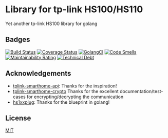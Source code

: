 # Library for tp-link HS100/HS110

Yet another tp-link HS100 library for golang

## Badges

[![Build Status](https://travis-ci.com/jaedle/golang-tplink-hs100.svg?branch=master)](https://travis-ci.com/jaedle/golang-tplink-hs100)
[![Coverage Status](https://coveralls.io/repos/github/jaedle/golang-tplink-hs100/badge.svg?branch=master)](https://coveralls.io/github/jaedle/golang-tplink-hs100?branch=master)
[![GolangCI](https://golangci.com/badges/github.com/jaedle/golang-tplink-hs100.svg)](https://golangci.com)
[![Code Smells](https://sonarcloud.io/api/project_badges/measure?project=golang-tplink-hs100&metric=code_smells)](https://sonarcloud.io/dashboard?id=golang-tplink-hs100)
[![Maintainability Rating](https://sonarcloud.io/api/project_badges/measure?project=golang-tplink-hs100&metric=sqale_rating)](https://sonarcloud.io/dashboard?id=golang-tplink-hs100)
[![Technical Debt](https://sonarcloud.io/api/project_badges/measure?project=golang-tplink-hs100&metric=sqale_index)](https://sonarcloud.io/dashboard?id=golang-tplink-hs100)

## Acknowledgements

- [tplink-smarthome-api](https://github.com/plasticrake/tplink-smarthome-api): Thanks for the inspiration!
- [tplink-smarthome-crypto](https://github.com/plasticrake/tplink-smarthome-crypto) Thanks for the excellent documentation/test-cases for encrypting/decrypting the communication
- [hs1xxplug](https://github.com/sausheong/hs1xxplug): Thanks for the blueprint in golang!
## License

[MIT](https://github.com/jaedle/golang-tplink-hs100/blob/master/LICENSE)
